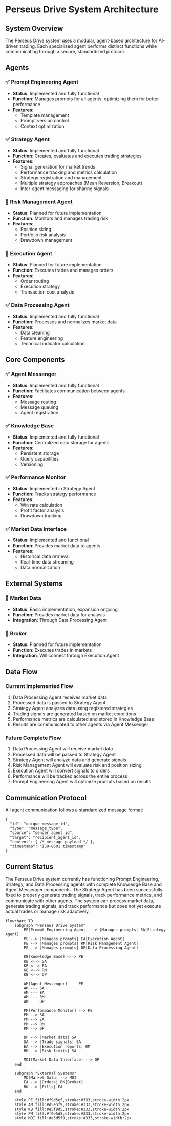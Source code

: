 # Perseus Drive System Architecture

## System Overview
The Perseus Drive system uses a modular, agent-based architecture for AI-driven trading. Each specialized agent performs distinct functions while communicating through a secure, standardized protocol.

## Agents

### ✅ Prompt Engineering Agent 
- **Status**: Implemented and fully functional
- **Function**: Manages prompts for all agents, optimizing them for better performance
- **Features**:
  - Template management 
  - Prompt version control
  - Context optimization

### ✅ Strategy Agent
- **Status**: Implemented and fully functional
- **Function**: Creates, evaluates and executes trading strategies
- **Features**:
  - Signal generation for market trends
  - Performance tracking and metrics calculation
  - Strategy registration and management
  - Multiple strategy approaches (Mean Reversion, Breakout)
  - Inter-agent messaging for sharing signals

### 🔄 Risk Management Agent
- **Status**: Planned for future implementation
- **Function**: Monitors and manages trading risk
- **Features**: 
  - Position sizing
  - Portfolio risk analysis
  - Drawdown management

### 🔄 Execution Agent
- **Status**: Planned for future implementation
- **Function**: Executes trades and manages orders
- **Features**:
  - Order routing
  - Execution strategy
  - Transaction cost analysis

### ✅ Data Processing Agent
- **Status**: Implemented and fully functional
- **Function**: Processes and normalizes market data
- **Features**:
  - Data cleaning
  - Feature engineering
  - Technical indicator calculation

## Core Components

### ✅ Agent Messenger
- **Status**: Implemented and fully functional
- **Function**: Facilitates communication between agents
- **Features**:
  - Message routing
  - Message queuing
  - Agent registration

### ✅ Knowledge Base 
- **Status**: Implemented and fully functional
- **Function**: Centralized data storage for agents
- **Features**:
  - Persistent storage
  - Query capabilities
  - Versioning

### ✅ Performance Monitor
- **Status**: Implemented in Strategy Agent
- **Function**: Tracks strategy performance
- **Features**:
  - Win rate calculation
  - Profit factor analysis
  - Drawdown tracking

### ✅ Market Data Interface
- **Status**: Implemented and functional
- **Function**: Provides market data to agents
- **Features**:
  - Historical data retrieval
  - Real-time data streaming
  - Data normalization

## External Systems

### 🔄 Market Data
- **Status**: Basic implementation, expansion ongoing
- **Function**: Provides market data for analysis
- **Integration**: Through Data Processing Agent

### 🔄 Broker
- **Status**: Planned for future implementation
- **Function**: Executes trades in markets
- **Integration**: Will connect through Execution Agent

## Data Flow

### Current Implemented Flow
1. Data Processing Agent receives market data
2. Processed data is passed to Strategy Agent
3. Strategy Agent analyzes data using registered strategies
4. Trading signals are generated based on market conditions
5. Performance metrics are calculated and stored in Knowledge Base
6. Results are communicated to other agents via Agent Messenger

### Future Complete Flow
1. Data Processing Agent will receive market data
2. Processed data will be passed to Strategy Agent
3. Strategy Agent will analyze data and generate signals
4. Risk Management Agent will evaluate risk and position sizing
5. Execution Agent will convert signals to orders
6. Performance will be tracked across the entire process
7. Prompt Engineering Agent will optimize prompts based on results

## Communication Protocol
All agent communication follows a standardized message format:
```
{
  "id": "unique-message-id",
  "type": "message_type",
  "source": "sender_agent_id",
  "target": "recipient_agent_id",
  "content": { /* message payload */ },
  "timestamp": "ISO-8601 timestamp"
}
```

## Current Status
The Perseus Drive system currently has functioning Prompt Engineering, Strategy, and Data Processing agents with complete Knowledge Base and Agent Messenger components. The Strategy Agent has been successfully fixed to properly generate trading signals, track performance metrics, and communicate with other agents. The system can process market data, generate trading signals, and track performance but does not yet execute actual trades or manage risk adaptively.

```mermaid
flowchart TD
    subgraph "Perseus Drive System"
        PE[Prompt Engineering Agent] --> |Manages prompts| SA[Strategy Agent]
        PE --> |Manages prompts| EA[Execution Agent]
        PE --> |Manages prompts| RM[Risk Management Agent]
        PE --> |Manages prompts| DP[Data Processing Agent]
        
        KB[Knowledge Base] <--> PE
        KB <--> SA
        KB <--> EA
        KB <--> RM
        KB <--> DP
        
        AM[Agent Messenger] --- PE
        AM --- SA
        AM --- EA
        AM --- RM
        AM --- DP
        
        PM[Performance Monitor] --> PE
        PM --> SA
        PM --> EA
        PM --> RM
        PM --> DP
        
        DP --> |Market data| SA
        SA --> |Trade signals| EA
        EA --> |Execution reports| RM
        RM --> |Risk limits| SA
        
        MDI[Market Data Interface] --> DP
    end
    
    subgraph "External Systems"
        MD[Market Data] --> MDI
        EA --> |Orders| BK[Broker]
        BK --> |Fills| EA
    end
    
    style PE fill:#f9d5e5,stroke:#333,stroke-width:2px
    style AM fill:#d5e5f9,stroke:#333,stroke-width:2px
    style KB fill:#e5f9d5,stroke:#333,stroke-width:2px
    style PM fill:#f9e5d5,stroke:#333,stroke-width:2px
    style MDI fill:#e5d5f9,stroke:#333,stroke-width:2px
``` 